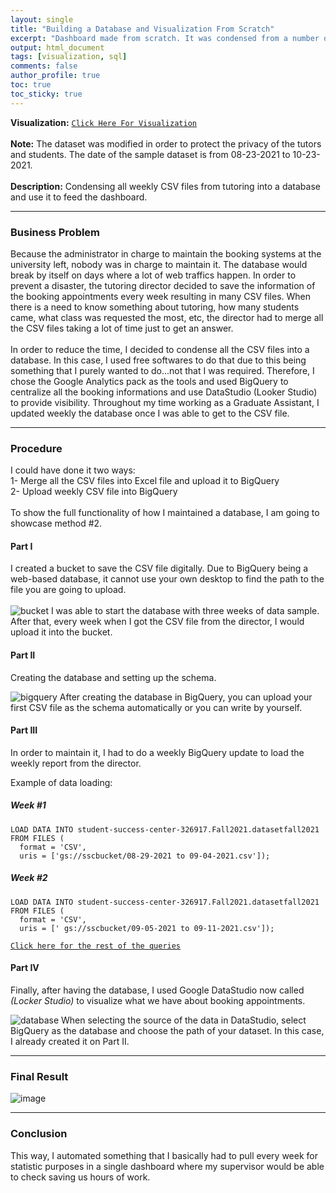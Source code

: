 ```yaml
---
layout: single
title: "Building a Database and Visualization From Scratch"
excerpt: "Dashboard made from scratch. It was condensed from a number of CSV files that were put into BigQuery. Afterwards, using BigQuery as the database to build the dashboard."
output: html_document
tags: [visualization, sql]
comments: false
author_profile: true
toc: true
toc_sticky: true
---
```

**Visualization:** [`Click Here For Visualization`](https://datastudio.google.com/reporting/2004c153-b0d4-42e1-8bee-1f3c6eaa2fa8)
<br><br>
**Note:** The dataset was modified in order to protect the privacy of the tutors and students. The date of the sample dataset is from 08-23-2021 to 10-23-2021.
<br><br>
**Description:** Condensing all weekly CSV files from tutoring into a database and use it to feed the dashboard.
<br>

--------------------------------------------------------------------------

### Business Problem 
Because the administrator in charge to maintain the booking systems at the university left, nobody was in charge to maintain it. The database would break by itself on days where a lot of web traffics happen. In order to prevent a disaster, the tutoring director decided to save the information of the booking appointments every week resulting in many CSV files. When there is a need to know something about tutoring, how many students came, what class was requested the most, etc, the director had to merge all the CSV files taking a lot of time just to get an answer. <br><br>
In order to reduce the time, I decided to condense all the CSV files into a database. In this case, I used free softwares to do that due to this being something that I purely wanted to do...not that I was required. Therefore, I chose the Google Analytics pack as the tools and used BigQuery to centralize all the booking informations and use DataStudio (Looker Studio) to provide visibility. Throughout my time working as a Graduate Assistant, I updated weekly the database once I was able to get to the CSV file.

-----------------------------------------------------------------------------------------------

### Procedure

I could have done it two ways: <br>
  1- Merge all the CSV files into Excel file and upload it to BigQuery <br>
  2- Upload weekly CSV file into BigQuery  
<br>
To show the full functionality of how I maintained a database, I am going to showcase method #2.

#### Part I

I created a bucket to save the CSV file digitally. Due to BigQuery being a web-based database, it cannot use your own desktop to find the path to the file you are going to upload.  
<br>
![bucket](https://user-images.githubusercontent.com/115122030/197105095-d1c834f0-5db3-46f6-8b57-dabd267ed68f.JPG)
I was able to start the database with three weeks of data sample. After that, every week when I got the CSV file from the director, I would upload it into the bucket.

#### Part II

Creating the database and setting up the schema.

![bigquery](https://user-images.githubusercontent.com/115122030/197105405-42d1f751-cdd6-42be-948f-881eaaa1f00e.JPG)
After creating the database in BigQuery, you can upload your first CSV file as the schema automatically or you can write by yourself.

#### Part III

In order to maintain it, I had to do a weekly BigQuery update to load the weekly report from the director.  

Example of data loading:  

##### Week #1

```
LOAD DATA INTO student-success-center-326917.Fall2021.datasetfall2021
FROM FILES (
  format = 'CSV',
  uris = ['gs://sscbucket/08-29-2021 to 09-04-2021.csv']);
```  

##### Week #2

```
LOAD DATA INTO student-success-center-326917.Fall2021.datasetfall2021
FROM FILES (
  format = 'CSV',
  uris = [' gs://sscbucket/09-05-2021 to 09-11-2021.csv']);
```

[`Click here for the rest of the queries`](https://github.com/rfchungl/Projects-Portfolio/blob/main/GoogleAnalytics/Load%20query.txt)


#### Part IV

Finally, after having the database, I used Google DataStudio now called *(Locker Studio)* to visualize what we have about booking appointments.

![database](https://user-images.githubusercontent.com/115122030/197105946-446a7fe3-8e9f-4916-a0fb-35874e92f74a.JPG)
When selecting the source of the data in DataStudio, select BigQuery as the database and choose the path of your dataset. In this case, I already created it on Part II.

--------------------------------------------------

### Final Result

![image](https://images.squarespace-cdn.com/content/v1/6301adc291fbaf2a00843f8f/976c7dfb-22d3-461c-8599-d67442d20e2f/fall2021.PNG?format=1000w)

--------------------------------------------------

### Conclusion
This way, I automated something that I basically had to pull every week for statistic purposes in a single dashboard where my supervisor would be able to check saving us hours of work.
